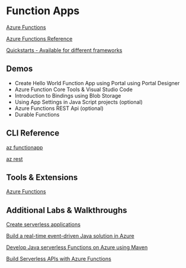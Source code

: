 # Function Apps

[Azure Functions](https://docs.microsoft.com/en-us/azure/azure-functions/functions-overview)

[Azure Functions Reference](https://docs.microsoft.com/en-gb/azure/azure-functions/functions-reference)

[Quickstarts - Available for different frameworks](https://docs.microsoft.com/en-us/azure/azure-functions/create-first-function-vs-code-java)

## Demos

-   Create Hello World Function App using Portal using Portal Designer
-   Azure Function Core Tools & Visual Studio Code
-   Introduction to Bindings using Blob Storage
-   Using App Settings in Java Script projects (optional)
-   Azure Functions REST Api (optional)
-   Durable Functions

## CLI Reference

[az functionapp](https://docs.microsoft.com/en-us/cli/azure/functionapp?view=azure-cli-latest)

[az rest](https://docs.microsoft.com/en-us/cli/azure/reference-index?view=azure-cli-latest#az_rest)

## Tools & Extensions

[Azure Functions](https://marketplace.visualstudio.com/items?itemName=ms-azuretools.vscode-azurefunctions)

## Additional Labs & Walkthroughs

[Create serverless applications](https://docs.microsoft.com/en-us/learn/paths/create-serverless-applications/)

[Build a real-time event-driven Java solution in Azure](https://docs.microsoft.com/en-us/learn/modules/deploy-real-time-event-driven-app/?WT.mc_id=java-11777-judubois&source=learn)

[Develop Java serverless Functions on Azure using Maven](https://docs.microsoft.com/en-us/learn/modules/develop-azure-functions-app-with-maven-plugin/?WT.mc_id=java-11777-judubois&source=learn)

[Build Serverless APIs with Azure Functions](https://docs.microsoft.com/en-us/learn/modules/build-api-azure-functions/)
